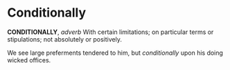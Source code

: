 # Conditionally

**CONDITIONALLY**, _adverb_ With certain limitations; on particular terms or stipulations; not absolutely or positively.

We see large preferments tendered to him, but _conditionally_ upon his doing wicked offices.
